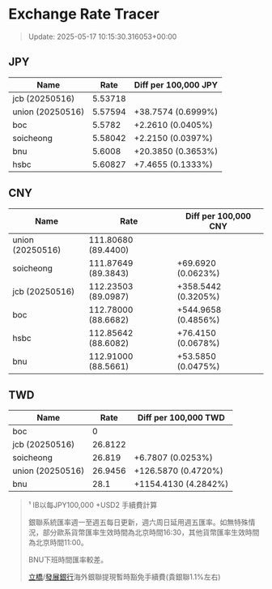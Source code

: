 # Exchange Rate Tracer

> Update: 2025-05-17 10:15:30.316053+00:00

## JPY

| Name             |    Rate | Diff per 100,000 JPY   |
|------------------|---------|------------------------|
| jcb (20250516)   | 5.53718 |                        |
| union (20250516) | 5.57594 | +38.7574 (0.6999%)     |
| boc              | 5.5782  | +2.2610 (0.0405%)      |
| soicheong        | 5.58042 | +2.2150 (0.0397%)      |
| bnu              | 5.6008  | +20.3850 (0.3653%)     |
| hsbc             | 5.60827 | +7.4655 (0.1333%)      |

## CNY

| Name             | Rate                | Diff per 100,000 CNY   |
|------------------|---------------------|------------------------|
| union (20250516) | 111.80680	(89.4400) |                        |
| soicheong        | 111.87649	(89.3843) | +69.6920 (0.0623%)     |
| jcb (20250516)   | 112.23503	(89.0987) | +358.5442 (0.3205%)    |
| boc              | 112.78000	(88.6682) | +544.9658 (0.4856%)    |
| hsbc             | 112.85642	(88.6082) | +76.4150 (0.0678%)     |
| bnu              | 112.91000	(88.5661) | +53.5850 (0.0475%)     |

## TWD

| Name             |    Rate | Diff per 100,000 TWD   |
|------------------|---------|------------------------|
| boc              |  0      |                        |
| jcb (20250516)   | 26.8122 |                        |
| soicheong        | 26.819  | +6.7807 (0.0253%)      |
| union (20250516) | 26.9456 | +126.5870 (0.4720%)    |
| bnu              | 28.1    | +1154.4130 (4.2842%)   |


> ¹ IB以每JPY100,000 +USD2 手續費計算
>
> 銀聯系統匯率週一至週五每日更新，週六周日延用週五匯率。如無特殊情況，部分歐系貨幣匯率生效時間為北京時間16:30，其他貨幣匯率生效時間為北京時間11:00。
>
> BNU下班時間匯率較差。
>
> [立橋](https://www.wlbank.com.mo/uploads/ueditor/file/20181211/1544536513900230.pdf)/[發展銀行](https://www.mdb.com.mo/Service_Charges_20230728.pdf)海外銀聯提現暫時豁免手續費(貴銀聯1.1%左右)

